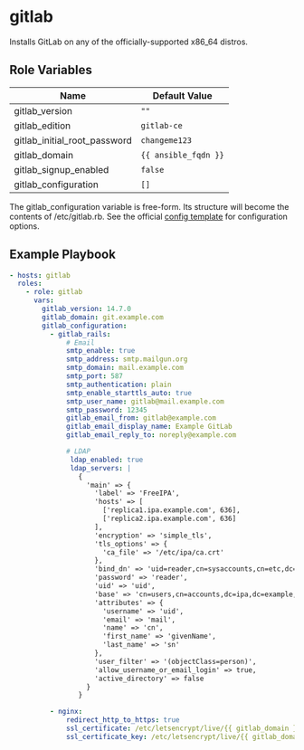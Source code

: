 gitlab
=========
Installs GitLab on any of the officially-supported x86\_64 distros.

Role Variables
--------------
| Name | Default Value |
| ---- | ------------- |
gitlab\_version | `""` |
gitlab\_edition | `gitlab-ce` |
gitlab\_initial\_root\_password | `changeme123` |
gitlab\_domain | `{{ ansible_fqdn }}` |
gitlab\_signup\_enabled | `false` |
gitlab\_configuration | `[]` |

The gitlab\_configuration variable is free-form. Its structure will become the contents of /etc/gitlab.rb. See the official [config template](https://gitlab.com/gitlab-org/omnibus-gitlab/-/blob/master/files/gitlab-config-template/gitlab.rb.template) for configuration options.

Example Playbook
----------------
``` yaml
- hosts: gitlab
  roles:
    - role: gitlab
      vars:
        gitlab_version: 14.7.0
        gitlab_domain: git.example.com
        gitlab_configuration:
          - gitlab_rails:
              # Email
              smtp_enable: true
              smtp_address: smtp.mailgun.org
              smtp_domain: mail.example.com
              smtp_port: 587
              smtp_authentication: plain
              smtp_enable_starttls_auto: true
              smtp_user_name: gitlab@mail.example.com
              smtp_password: 12345
              gitlab_email_from: gitlab@example.com
              gitlab_email_display_name: Example GitLab
              gitlab_email_reply_to: noreply@example.com

              # LDAP
               ldap_enabled: true
               ldap_servers: |
                 {
                   'main' => {
                     'label' => 'FreeIPA',
                     'hosts' => [
                       ['replica1.ipa.example.com', 636],
                       ['replica2.ipa.example.com', 636]
                     ],
                     'encryption' => 'simple_tls',
                     'tls_options' => {
                       'ca_file' => '/etc/ipa/ca.crt'
                     },
                     'bind_dn' => 'uid=reader,cn=sysaccounts,cn=etc,dc=ipa,dc=example,dc=com',
                     'password' => 'reader',
                     'uid' => 'uid',
                     'base' => 'cn=users,cn=accounts,dc=ipa,dc=example,dc=com',
                     'attributes' => {
                       'username' => 'uid',
                       'email' => 'mail',
                       'name' => 'cn',
                       'first_name' => 'givenName',
                       'last_name' => 'sn'
                     },
                     'user_filter' => '(objectClass=person)',
                     'allow_username_or_email_login' => true,
                     'active_directory' => false
                   }
                 }

          - nginx:
              redirect_http_to_https: true
              ssl_certificate: /etc/letsencrypt/live/{{ gitlab_domain }}/fullchain.pem
              ssl_certificate_key: /etc/letsencrypt/live/{{ gitlab_domain }}/privkey.pem
```
